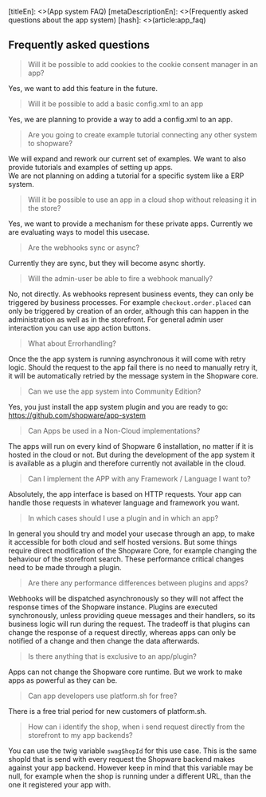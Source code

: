 [titleEn]: <>(App system FAQ)
[metaDescriptionEn]: <>(Frequently asked questions about the app system)
[hash]: <>(article:app_faq)

## Frequently asked questions

>Will it be possible to add cookies to the cookie consent manager in an app?

Yes, we want to add this feature in the future.

>Will it be possible to add a basic config.xml to an app

Yes, we are planning to provide a way to add a config.xml to an app.

>Are you going to create example tutorial connecting any other system to shopware?

We will expand and rework our current set of examples. We want to also provide tutorials and examples
of setting up apps.  
We are not planning on adding a tutorial for a specific system like a ERP system.

>Will it be possible to use an app in a cloud shop without releasing it in the store?

Yes, we want to provide a mechanism for these private apps. Currently we are evaluating ways to model this usecase.

>Are the webhooks sync or async?

Currently they are sync, but they will become async shortly.


>Will the admin-user be able to fire a webhook manually?

No, not directly. As webhooks represent business events, they can only be triggered by business processes.
For example `checkout.order.placed` can only be triggered by creation of an order, although this can happen 
in the administration as well as in the storefront.
For general admin user interaction you can use app action buttons.

>What about Errorhandling?

Once the the app system is running asynchronous it will come with retry logic. 
Should the request to the app fail there is no need to manually retry it, it will be automatically retried 
by the message system in the Shopware core.

>Can we use the app system into Community Edition?

Yes, you just install the app system plugin and you are ready to go:
https://github.com/shopware/app-system


>Can Apps be used in a Non-Cloud implementations?

The apps will run on every kind of Shopware 6 installation, no matter if it is
hosted in the cloud or not. But during the development of the app system it is
available as a plugin and therefore currently not available in the cloud. 


>Can I implement the APP with any Framework / Language I want to?

Absolutely, the app interface is based on HTTP requests. Your app can handle 
those requests in whatever language and framework you want.


>In which cases should I use a plugin and in which an app?

In general you should try and model your usecase through an app, to make it accessible for both cloud 
and self hosted versions. But some things require direct modification of the Shopware Core, for example 
changing the behaviour of the storefront search. These performance critical changes need to be made through a
plugin. 


> Are there any performance differences between plugins and apps?

Webhooks will be dispatched asynchronously so they will not affect the response times of the
Shopware instance. Plugins are executed synchronously, unless providing queue messages and their handlers, 
so its business logic will run during the request. The tradeoff is that plugins can change the response of a
request directly, whereas apps can only be notified of a change and then change the data afterwards.


>Is there anything that is exclusive to an app/plugin?

Apps can not change the Shopware core runtime. But we work to make apps
as powerful as they can be.


>Can app developers use platform.sh for free?

There is a free trial period for new customers of platform.sh.


>How can i identify the shop, when i send request directly from the storefront to my app backends?

You can use the twig variable `swagShopId` for this use case. This is the same shopId that is send with every request the Shopware backend makes against your app backend.
However keep in mind that this variable may be null, for example when the shop is running under a different URL, than the one it registered your app with.
